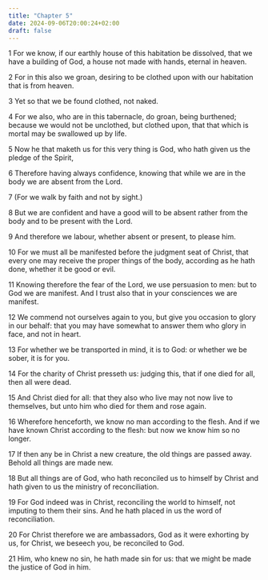 ```yaml
---
title: "Chapter 5"
date: 2024-09-06T20:00:24+02:00
draft: false
---
```



1 For we know, if our earthly house of this habitation be dissolved, that we have a building of God, a house not made with hands, eternal in heaven.

2 For in this also we groan, desiring to be clothed upon with our habitation that is from heaven.

3 Yet so that we be found clothed, not naked.

4 For we also, who are in this tabernacle, do groan, being burthened; because we would not be unclothed, but clothed upon, that that which is mortal may be swallowed up by life.

5 Now he that maketh us for this very thing is God, who hath given us the pledge of the Spirit,

6 Therefore having always confidence, knowing that while we are in the body we are absent from the Lord.

7 (For we walk by faith and not by sight.)

8 But we are confident and have a good will to be absent rather from the body and to be present with the Lord.

9 And therefore we labour, whether absent or present, to please him.

10 For we must all be manifested before the judgment seat of Christ, that every one may receive the proper things of the body, according as he hath done, whether it be good or evil.

11 Knowing therefore the fear of the Lord, we use persuasion to men: but to God we are manifest. And I trust also that in your consciences we are manifest.

12 We commend not ourselves again to you, but give you occasion to glory in our behalf: that you may have somewhat to answer them who glory in face, and not in heart.

13 For whether we be transported in mind, it is to God: or whether we be sober, it is for you.

14 For the charity of Christ presseth us: judging this, that if one died for all, then all were dead.

15 And Christ died for all: that they also who live may not now live to themselves, but unto him who died for them and rose again.

16 Wherefore henceforth, we know no man according to the flesh. And if we have known Christ according to the flesh: but now we know him so no longer.

17 If then any be in Christ a new creature, the old things are passed away. Behold all things are made new.

18 But all things are of God, who hath reconciled us to himself by Christ and hath given to us the ministry of reconciliation.

19 For God indeed was in Christ, reconciling the world to himself, not imputing to them their sins. And he hath placed in us the word of reconciliation.

20 For Christ therefore we are ambassadors, God as it were exhorting by us, for Christ, we beseech you, be reconciled to God.

21 Him, who knew no sin, he hath made sin for us: that we might be made the justice of God in him.

